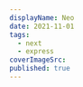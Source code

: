 ```yaml
---
displayName: Neo
date: 2021-11-01
tags:
  - next
  - express
coverImageSrc: 
published: true
---
```

